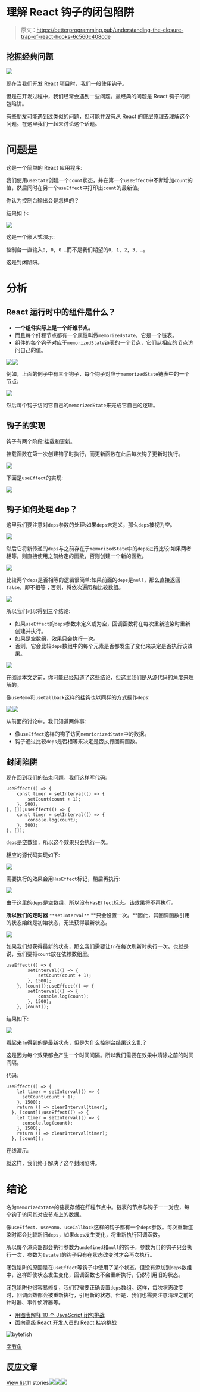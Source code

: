 # 理解 React 钩子的闭包陷阱

> 原文：<https://betterprogramming.pub/understanding-the-closure-trap-of-react-hooks-6c560c408cde>

## 挖掘经典问题

![](img/f2cd978144178b00d266631fc95911d9.png)

现在当我们开发 React 项目时，我们一般使用钩子。

但是在开发过程中，我们经常会遇到一些问题。最经典的问题是 React 钩子的闭包陷阱。

有些朋友可能遇到过类似的问题，但可能并没有从 React 的底层原理去理解这个问题。在这里我们一起来讨论这个话题。

# 问题是

这是一个简单的 React 应用程序:

我们使用`useState`创建一个`count`状态，并在第一个`useEffect`中不断增加`count`的值，然后同时在另一个`useEffect`中打印出`count`的最新值。

你认为控制台输出会是怎样的？

结果如下:

![](img/d77cc3e8fbb82a985546f8ce2e42d97f.png)

这是一个嵌入式演示:

控制台一直输入`0, 0, 0 …`而不是我们期望的`0, 1, 2, 3, …`。

这是封闭陷阱。

# 分析

## React 运行时中的组件是什么？

*   **一个组件实际上是一个纤维节点。**
*   而且每个纤程节点都有一个属性叫做`memorizedState`，它是一个链表。
*   组件的每个钩子对应于`memorizedState`链表的一个节点，它们从相应的节点访问自己的值。

![](img/8448914850ca7d530974413b88fa29f9.png)![](img/6174d7d7388a4ed306e5a69023fa6c02.png)

例如，上面的例子中有三个钩子，每个钩子对应于`memorizedState`链表中的一个节点:

![](img/c16c28ba6c1cd7c22bce5cf49b6ba51a.png)

然后每个钩子访问它自己的`memorizedState`来完成它自己的逻辑。

## 钩子的实现

钩子有两个阶段:挂载和更新。

挂载函数在第一次创建钩子时执行，而更新函数在此后每次钩子更新时执行。

![](img/40efb994c83359287da2b55cd5720ba9.png)

下面是`useEffect`的实现:

![](img/165525bf93716caf6ae5ea3bda63e220.png)

## **钩子如何处理 dep？**

这里我们要注意对`deps`参数的处理:如果`deps`未定义，那么`deps`被视为空。

![](img/c70d7eaa549d0575039af78bf0e35547.png)

然后它将新传递的`deps`与之前存在于`memorizedState`中的`deps`进行比较:如果两者相等，则直接使用之前给定的函数，否则创建一个新的函数。

![](img/7287e20b54b7c0ceb5f5cafb3d8e033d.png)

比较两个`deps`是否相等的逻辑很简单:如果前面的`deps`是`null`，那么直接返回`false`，即不相等；否则，将依次遍历和比较数组。

![](img/f4e6256c94fe3e7d82ce074d4590b32a.png)

所以我们可以得到三个结论:

*   如果`useEffect`的`deps`参数未定义或为空，回调函数将在每次重新渲染时重新创建并执行。
*   如果是空数组，效果只会执行一次。
*   否则，它会比较`deps`数组中的每个元素是否都发生了变化来决定是否执行该效果。

![](img/b13f707decdbe47854959e9693e7fad8.png)

在阅读本文之前，你可能已经知道了这些结论，但这里我们是从源代码的角度来理解的。

像`useMemo`和`useCallback`这样的挂钩也以同样的方式操作`deps`:

![](img/698a1fe450b2b465b3a9d43e68fff8dc.png)![](img/d4e1dabec61eaa6385f328920ebff387.png)

从前面的讨论中，我们知道两件事:

*   像`useEffect`这样的钩子访问`memriorizedState`中的数据。
*   钩子通过比较`deps`是否相等来决定是否执行回调函数。

## 封闭陷阱

现在回到我们的结束问题。我们这样写代码:

```
useEffect(() => {
    const timer = setInterval(() => {
        setCount(count + 1);
    }, 500);
}, []);useEffect(() => {
    const timer = setInterval(() => {
        console.log(count);
    }, 500);
}, []);
```

`deps`是空数组，所以这个效果只会执行一次。

相应的源代码实现如下:

![](img/766e32e53ad7ee2d37cda80499c7b5b5.png)

需要执行的效果会用`HasEffect`标记，稍后再执行:

![](img/2715c72b1197e58e6a5fc9e0dbccd107.png)

由于这里的`deps`是空数组，所以没有`HasEffect`标志。该效果将不再执行。

**所以我们的定时器** `**setInterval**` **只会设置一次。**因此，其回调函数引用的状态始终是初始状态，无法获得最新状态。

![](img/7f81383ae2da2161db92cf1de0c33117.png)

如果我们想获得最新的状态，那么我们需要让`fn`在每次刷新时执行一次。也就是说，我们要把`count`放在依赖数组里。

```
useEffect(() => {
        setInterval(() => {
            setCount(count + 1);
        }, 1500);
    }, [count]);useEffect(() => {
        setInterval(() => {
            console.log(count);
        }, 1500);
    }, [count]);
```

结果如下:

![](img/113c86bfef0800bc8d5759284fa051a2.png)

看起来`fn`得到的是最新状态，但是为什么控制台结果这么乱？

这是因为每个效果都会产生一个时间间隔。所以我们需要在效果中清除之前的时间间隔。

代码:

```
useEffect(() => {
    let timer = setInterval(() => {
      setCount(count + 1);
    }, 1500);
    return () => clearInterval(timer);
  }, [count]);useEffect(() => {
    let timer = setInterval(() => {
      console.log(count);
    }, 1500);
    return () => clearInterval(timer);
  }, [count]);
```

在线演示:

就这样，我们终于解决了这个封闭陷阱。

# 结论

名为`memorizedState`的链表存储在纤程节点中。链表的节点与钩子一一对应，每个钩子访问其对应节点上的数据。

像`useEffect`、`useMomo`、`useCallback`这样的钩子都有一个`deps`参数。每次重新渲染时都会比较新旧`deps`，如果`deps`发生变化，将重新执行回调函数。

所以每个渲染器都会执行参数为`undefined`和`null`的钩子，参数为`[]`的钩子只会执行一次，参数为`[state]`的钩子只有在状态改变时才会再次执行。

闭包陷阱的原因是在`useEffect`等钩子中使用了某个状态，但没有添加到`deps`数组中，这样即使状态发生变化，回调函数也不会重新执行，仍然引用旧的状态。

闭包陷阱也很容易修复，我们只需要正确设置`deps`数组。这样，每次状态改变时，回调函数都会被重新执行，引用新的状态。但是，我们也需要注意清理之前的计时器、事件侦听器等。

*   [用图表解释 10 个 JavaScript 闭包挑战](/10-javascript-closure-challenges-explained-with-diagrams-c964110805e7)
*   [面向高级 React 开发人员的 React 挂钩挑战](/a-react-hooks-challenge-for-senior-react-developers-f1190e1939ec)

![bytefish](img/743f175620c9b16012604fb316b07c94.png)

[字节鱼](https://bytefish.medium.com/?source=post_page-----6c560c408cde--------------------------------)

## 反应文章

[View list](https://bytefish.medium.com/list/react-articles-f03ed95b6f26?source=post_page-----6c560c408cde--------------------------------)11 stories![](img/e555ae2e737e52a96b752353afc59b7e.png)![](img/115df7a3b8878c59dc62f7a1734823f6.png)![](img/9e6c69b1759e4d02beabe7671d8aae7f.png)